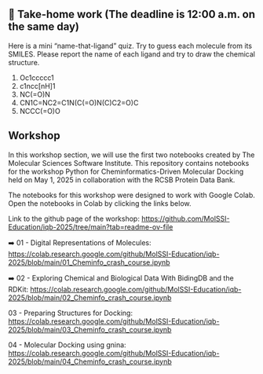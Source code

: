 ## 📝 Take-home work (The deadline is 12:00 a.m. on the same day)

Here is a mini “name-that-ligand” quiz. Try to guess each molecule from its SMILES. Please report the name of each ligand and try to draw the chemical structure.

1) Oc1ccccc1
2) c1ncc[nH]1
3) NC(=O)N
4) CN1C=NC2=C1N(C(=O)N(C)C2=O)C
5) NCCC(=O)O


## Workshop

In this workshop section, we will use the first two notebooks created by The Molecular Sciences Software Institute. This repository contains notebooks for the workshop Python for Cheminformatics-Driven Molecular Docking held on May 1, 2025 in collaboration with the RCSB Protein Data Bank.

The notebooks for this workshop were designed to work with Google Colab. Open the notebooks in Colab by clicking the links below.

Link to the github page of the workshop: https://github.com/MolSSI-Education/iqb-2025/tree/main?tab=readme-ov-file

➡️ 01 - Digital Representations of Molecules: https://colab.research.google.com/github/MolSSI-Education/iqb-2025/blob/main/01_Cheminfo_crash_course.ipynb

➡️ 02 - Exploring Chemical and Biological Data With BidingDB and the RDKit: https://colab.research.google.com/github/MolSSI-Education/iqb-2025/blob/main/02_Cheminfo_crash_course.ipynb

03 - Preparing Structures for Docking: https://colab.research.google.com/github/MolSSI-Education/iqb-2025/blob/main/03_Cheminfo_crash_course.ipynb

04 - Molecular Docking using gnina: https://colab.research.google.com/github/MolSSI-Education/iqb-2025/blob/main/04_Cheminfo_crash_course.ipynb
